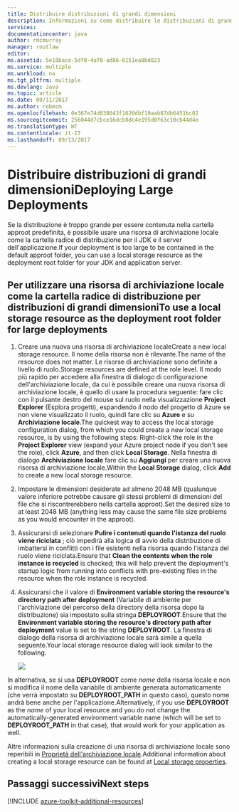 ```yaml
---
title: Distribuire distribuzioni di grandi dimensioni
description: Informazioni su come distribuire le distribuzioni di grandi dimensioni usando il Toolkit di Azure per Eclipse.
services: 
documentationcenter: java
author: rmcmurray
manager: routlaw
editor: 
ms.assetid: 5e18bace-5df0-4af8-ad86-6151ea8bd823
ms.service: multiple
ms.workload: na
ms.tgt_pltfrm: multiple
ms.devlang: Java
ms.topic: article
ms.date: 09/11/2017
ms.author: robmcm
ms.openlocfilehash: 0e367e74d038043f1626dbf19aab87db6451bc02
ms.sourcegitcommit: 256044d7cbce16dcb8dc4e195d0f63c10cb44d4e
ms.translationtype: HT
ms.contentlocale: it-IT
ms.lasthandoff: 09/13/2017
---
```

# <a name="deploying-large-deployments"></a><span data-ttu-id="c202a-103">Distribuire distribuzioni di grandi dimensioni</span><span class="sxs-lookup"><span data-stu-id="c202a-103">Deploying Large Deployments</span></span>

<span data-ttu-id="c202a-104">Se la distribuzione è troppo grande per essere contenuta nella cartella approot predefinita, è possibile usare una risorsa di archiviazione locale come la cartella radice di distribuzione per il JDK e il server dell'applicazione.</span><span class="sxs-lookup"><span data-stu-id="c202a-104">If your deployment is too large to be contained in the default approot folder, you can use a local storage resource as the deployment root folder for your JDK and application server.</span></span>

## <a name="to-use-a-local-storage-resource-as-the-deployment-root-folder-for-large-deployments"></a><span data-ttu-id="c202a-105">Per utilizzare una risorsa di archiviazione locale come la cartella radice di distribuzione per distribuzioni di grandi dimensioni</span><span class="sxs-lookup"><span data-stu-id="c202a-105">To use a local storage resource as the deployment root folder for large deployments</span></span>

1. <span data-ttu-id="c202a-106">Creare una nuova una risorsa di archiviazione locale</span><span class="sxs-lookup"><span data-stu-id="c202a-106">Create a new local storage resource.</span></span> <span data-ttu-id="c202a-107">Il nome della risorsa non è rilevante.</span><span class="sxs-lookup"><span data-stu-id="c202a-107">The name of the resource does not matter.</span></span> <span data-ttu-id="c202a-108">Le risorse di archiviazione sono definite a livello di ruolo.</span><span class="sxs-lookup"><span data-stu-id="c202a-108">Storage resources are defined at the role level.</span></span> <span data-ttu-id="c202a-109">Il modo più rapido per accedere alla finestra di dialogo di configurazione dell'archiviazione locale, da cui è possibile creare una nuova risorsa di archiviazione locale, è quello di usare la procedura seguente: fare clic con il pulsante destro del mouse sul ruolo nella visualizzazione **Project Explorer** (Esplora progetti), espandendo il nodo del progetto di Azure se non viene visualizzato il ruolo, quindi fare clic su **Azure** e su **Archiviazione locale**.</span><span class="sxs-lookup"><span data-stu-id="c202a-109">The quickest way to access the local storage configuration dialog, from which you could create a new local storage resource, is by using the following steps: Right-click the role in the **Project Explorer** view (expand your Azure project node if you don't see the role), click **Azure**, and then click **Local Storage**.</span></span> <span data-ttu-id="c202a-110">Nella finestra di dialogo **Archiviazione locale** fare clic su **Aggiungi** per creare una nuova risorsa di archiviazione locale.</span><span class="sxs-lookup"><span data-stu-id="c202a-110">Within the **Local Storage** dialog, click **Add** to create a new local storage resource.</span></span>

1. <span data-ttu-id="c202a-111">Impostare le dimensioni desiderate ad almeno 2048 MB (qualunque valore inferiore potrebbe causare gli stessi problemi di dimensioni del file che si riscontrerebbero nella cartella approot).</span><span class="sxs-lookup"><span data-stu-id="c202a-111">Set the desired size to at least 2048 MB (anything less may cause the same file size problems as you would encounter in the approot).</span></span>

1. <span data-ttu-id="c202a-112">Assicurarsi di selezionare **Pulire i contenuti quando l'istanza del ruolo viene riciclata** ; ciò impedirà alla logica di avvio della distribuzione di imbattersi in conflitti con i file esistenti nella risorsa quando l'istanza del ruolo viene riciclata.</span><span class="sxs-lookup"><span data-stu-id="c202a-112">Ensure that **Clean the contents when the role instance is recycled** is checked; this will help prevent the deployment's startup logic from running into conflicts with pre-existing files in the resource when the role instance is recycled.</span></span>

1. <span data-ttu-id="c202a-113">Assicurarsi che il valore di **Environment variable storing the resource's directory path after deployment** (Variabile di ambiente per l'archiviazione del percorso della directory della risorsa dopo la distribuzione) sia impostato sulla stringa **DEPLOYROOT**.</span><span class="sxs-lookup"><span data-stu-id="c202a-113">Ensure that the **Environment variable storing the resource's directory path after deployment** value is set to the string **DEPLOYROOT**.</span></span> <span data-ttu-id="c202a-114">La finestra di dialogo della risorsa di archiviazione locale sarà simile a quella seguente.</span><span class="sxs-lookup"><span data-stu-id="c202a-114">Your local storage resource dialog will look similar to the following.</span></span>

   ![][ic667943]

<span data-ttu-id="c202a-115">In alternativa, se si usa **DEPLOYROOT** come *nome* della risorsa locale e non si modifica il nome della variabile di ambiente generata automaticamente (che verrà impostato su **DEPLOYROOT_PATH** in questo caso), questo nome andrà bene anche per l'applicazione.</span><span class="sxs-lookup"><span data-stu-id="c202a-115">Alternatively, if you use **DEPLOYROOT** as the *name* of your local resource and you do not change the automatically-generated environment variable name (which will be set to **DEPLOYROOT_PATH** in that case), that would work for your application as well.</span></span>

<span data-ttu-id="c202a-116">Altre informazioni sulla creazione di una risorsa di archiviazione locale sono reperibili in [Proprietà dell'archiviazione locale][Local storage properties].</span><span class="sxs-lookup"><span data-stu-id="c202a-116">Additional information about creating a local storage resource can be found at [Local storage properties][Local storage properties].</span></span>

## <a name="next-steps"></a><span data-ttu-id="c202a-117">Passaggi successivi</span><span class="sxs-lookup"><span data-stu-id="c202a-117">Next steps</span></span>

[!INCLUDE [azure-toolkit-additional-resources](../includes/azure-toolkit-additional-resources.md)]

<!-- URL List -->

[Azure Java Developer Center]: http://go.microsoft.com/fwlink/?LinkID=699547
[Azure Toolkit for Eclipse]: http://go.microsoft.com/fwlink/?LinkID=699529
[Creating a Hello World Application for Azure in Eclipse]: http://go.microsoft.com/fwlink/?LinkID=699533
[Installing the Azure Toolkit for Eclipse]: http://go.microsoft.com/fwlink/?LinkId=699546
[Local storage properties]: http://go.microsoft.com/fwlink/?LinkID=699525#local_storage_properties

<!-- IMG List -->

[ic667943]: media/azure-toolkit-for-eclipse-deploying-large-deployments/ic667943.png

<!-- Legacy MSDN URL = https://msdn.microsoft.com/library/azure/dn268601.aspx -->
